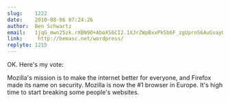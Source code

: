 ```yaml
---
slug:    1222
date:    2010-08-06 07:24:26
author:  Ben Schwartz
email:   1jqG_mwn25zk.rXBN9O+AboXS6CI2.1XJrZWpBxxPkSb6F_zgUprnS6AuGvayO
link:     http://bemasc.net/wordpress/
replyto: 1215
---
```


OK.  Here's my vote:

Mozilla's mission is to make the internet better for everyone, and
Firefox made its name on security.  Mozilla is now the #1 browser in
Europe.  It's high time to start breaking some people's websites.
